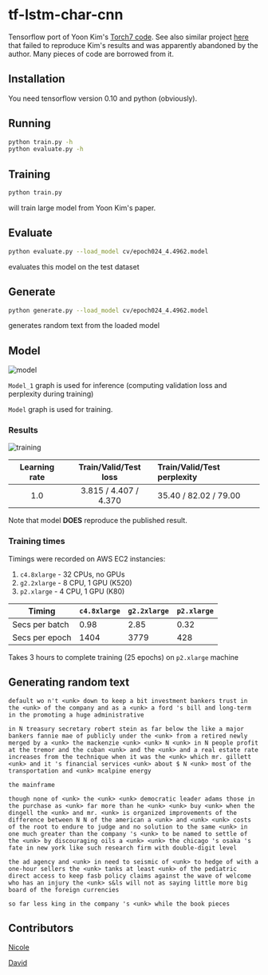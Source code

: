 # tf-lstm-char-cnn

Tensorflow port of Yoon Kim's [Torch7 code](https://github.com/yoonkim/lstm-char-cnn). See also similar project [here](https://github.com/carpedm20/lstm-char-cnn-tensorflow) that failed to reproduce Kim's results and was apparently abandoned by the author. Many pieces of code are borrowed from it.

## Installation
You need tensorflow version 0.10 and python (obviously).

## Running

```sh
python train.py -h
python evaluate.py -h
```

## Training

```sh
python train.py
```
will train large model from Yoon Kim's paper.

## Evaluate

```sh
python evaluate.py --load_model cv/epoch024_4.4962.model
```
evaluates this model on the test dataset

## Generate

```sh
python generate.py --load_model cv/epoch024_4.4962.model
```
generates random text from the loaded model

## Model

![model](https://cloud.githubusercontent.com/assets/14280777/17991383/13990c56-6b0c-11e6-8a9f-f4de07a6984f.png)

`Model_1` graph is used for inference (computing validation loss and perplexity during training)

`Model` graph is used for training.

### Results

![training](https://cloud.githubusercontent.com/assets/14280777/20392288/24afe002-aca5-11e6-8729-edc3e4dccc55.png)

| Learning rate  |  Train/Valid/Test loss  |  Train/Valid/Test perplexity  |
|:--------------:|:-----------------------:|:------------------------------|
| 1.0            | 3.815 / 4.407 / 4.370   | 35.40 / 82.02 / 79.00         |

Note that model **DOES** reproduce the published result.

### Training times

Timings were recorded on AWS EC2 instancies:

1. `c4.8xlarge` - 32 CPUs, no GPUs
2. `g2.2xlarge` - 8 CPU, 1 GPU (K520)
3. `p2.xlarge`  - 4 CPU, 1 GPU (K80)

|   Timing        | `c4.8xlarge` | `g2.2xlarge` | `p2.xlarge` |
|-----------------|--------------|--------------|-------------|
| Secs per batch  | 0.98         | 2.85         | 0.32        |
| Secs per epoch  | 1404         | 3779         | 428         |

Takes 3 hours to complete training (25 epochs) on `p2.xlarge` machine

## Generating random text
```
default wo n't <unk> down to keep a bit investment bankers trust in the <unk> of the company and as a <unk> a ford 's bill and long-term in the promoting a huge administrative 

in N treasury secretary robert stein as far below the like a major bankers fannie mae of publicly under the <unk> from a retired newly merged by a <unk> the mackenzie <unk> <unk> N <unk> in N people profit at the tremor and the cuban <unk> and the <unk> and a real estate rate increases from the technique when it was the <unk> which mr. gillett <unk> and it 's financial services <unk> about $ N <unk> most of the transportation and <unk> mcalpine energy 

the mainframe 

though none of <unk> the <unk> <unk> democratic leader adams those in the purchase as <unk> far more than he <unk> <unk> buy <unk> when the dingell the <unk> and mr. <unk> is organized improvements of the difference between N N of the american a <unk> and <unk> <unk> costs of the root to endure to judge and no solution to the same <unk> in one much greater than the company 's <unk> to be named to settle of the <unk> by discouraging oils a <unk> <unk> the chicago 's osaka 's fate in new york like such research firm with double-digit level 

the ad agency and <unk> in need to seismic of <unk> to hedge of with a one-hour sellers the <unk> tanks at least <unk> of the pediatric direct access to keep fasb policy claims against the wave of welcome who has an injury the <unk> s&ls will not as saying little more big board of the foreign currencies 

so far less king in the company 's <unk> while the book pieces
```

## Contributors

[Nicole](https://github.com/hejunqing)

[David](https://github.com/pythonner)
